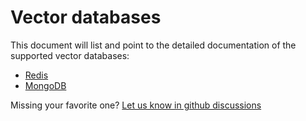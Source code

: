 # Vector databases

This document will list and point to the detailed documentation of the supported vector databases:

- [Redis](/docs/redis/redis.md)
- [MongoDB](/docs/mongodb/mongodb.md)

Missing your favorite one? [Let us know in github discussions](https://github.com/superlinked/superlinked/discussions/41)
